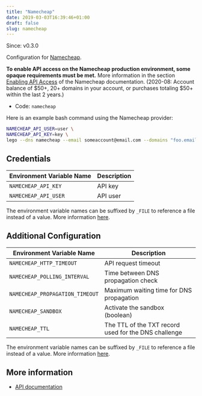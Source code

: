 ```yaml
---
title: "Namecheap"
date: 2019-03-03T16:39:46+01:00
draft: false
slug: namecheap
---
```


<!-- THIS DOCUMENTATION IS AUTO-GENERATED. PLEASE DO NOT EDIT. -->
<!-- providers/dns/namecheap/namecheap.toml -->
<!-- THIS DOCUMENTATION IS AUTO-GENERATED. PLEASE DO NOT EDIT. -->

Since: v0.3.0

Configuration for [Namecheap](https://www.namecheap.com).

**To enable API access on the Namecheap production environment, some opaque requirements must be met.** More information in the section [Enabling API Access](https://www.namecheap.com/support/api/intro/) of the Namecheap documentation. (2020-08: Account balance of $50+, 20+ domains in your account, or purchases totaling $50+ within the last 2 years.)



<!--more-->

- Code: `namecheap`

Here is an example bash command using the Namecheap provider:

```bash
NAMECHEAP_API_USER=user \
NAMECHEAP_API_KEY=key \
lego --dns namecheap --email someaccount@email.com --domains "foo.email.com" run
```




## Credentials

| Environment Variable Name | Description |
|-----------------------|-------------|
| `NAMECHEAP_API_KEY` | API key |
| `NAMECHEAP_API_USER` | API user |

The environment variable names can be suffixed by `_FILE` to reference a file instead of a value.
More information [here](/lego/dns/#configuration-and-credentials).


## Additional Configuration

| Environment Variable Name | Description |
|--------------------------------|-------------|
| `NAMECHEAP_HTTP_TIMEOUT` | API request timeout |
| `NAMECHEAP_POLLING_INTERVAL` | Time between DNS propagation check |
| `NAMECHEAP_PROPAGATION_TIMEOUT` | Maximum waiting time for DNS propagation |
| `NAMECHEAP_SANDBOX` | Activate the sandbox (boolean) |
| `NAMECHEAP_TTL` | The TTL of the TXT record used for the DNS challenge |

The environment variable names can be suffixed by `_FILE` to reference a file instead of a value.
More information [here](/lego/dns/#configuration-and-credentials).




## More information

- [API documentation](https://www.namecheap.com/support/api/methods.aspx)

<!-- THIS DOCUMENTATION IS AUTO-GENERATED. PLEASE DO NOT EDIT. -->
<!-- providers/dns/namecheap/namecheap.toml -->
<!-- THIS DOCUMENTATION IS AUTO-GENERATED. PLEASE DO NOT EDIT. -->
